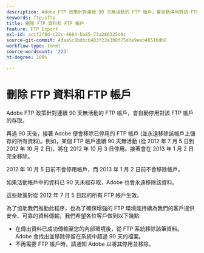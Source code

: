 ```yaml
---
description: Adobe FTP 政策針對連續 90 天無活動的 FTP 帳戶，會自動停用對該 FTP 帳戶的存取。
keywords: ftp;sftp
title: 刪除 FTP 資料和 FTP 帳戶
feature: FTP Export
exl-id: accf2f8d-c22c-4684-ba85-73a286325d0c
source-git-commit: 4daa5c8bdbcb483f23a3b8f75dde9eeb48516db8
workflow-type: tm+mt
source-wordcount: '223'
ht-degree: 100%

---
```


# 刪除 FTP 資料和 FTP 帳戶

Adobe FTP 政策針對連續 90 天無活動的 FTP 帳戶，會自動停用對該 FTP 帳戶的存取。

再過 90 天後，接著 Adobe 便會移除已停用的 FTP 帳戶 (並永遠移除該帳戶上儲存的所有資料)。例如，某個 FTP 帳戶連續 90 天無活動 (從 2012 年 7 月 5 日到 2012 年 10 月 2 日)，將在 2012 年 10 月 3 日停用。接著會在 2013 年 1 月 2 日完全移除。

2012 年 10 月 5 日前不會停用帳戶，而 2013 年 1 月 2 日前不會移除帳戶。

如果活動帳戶中的資料已 90 天未經存取，Adobe 也會永遠移除該資料。

這些政策對從 2012 年 7 月 5 日起的所有 FTP 帳戶生效。

為了協助我們推動此程序，也為了確保增強的 FTP 環境能持續為我們的客戶提供安全、可靠的資料傳輸，我們希望各位客戶做到以下幾點:

* 在傳出資料已成功傳輸至您的內部環境後，從 FTP 系統移除該筆資料。Adobe 會找出並移除停留在系統中超過 90 天的檔案。
* 不再需要 FTP 帳戶時，請通知 Adobe 以將其停用並移除。
